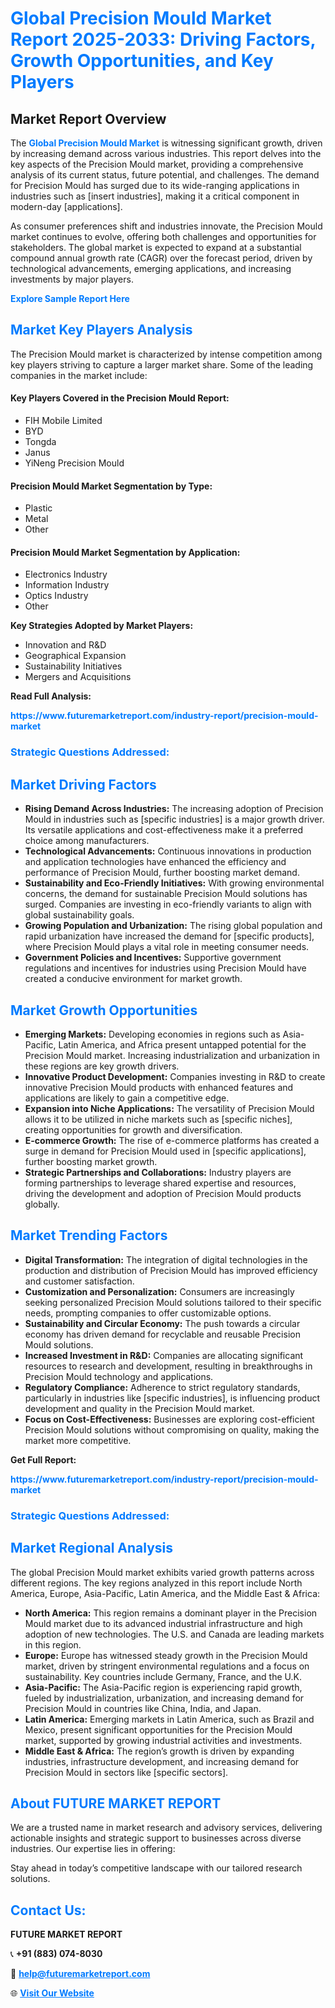 <h1 style="color: #007BFF;">Global Precision Mould Market Report 2025-2033: Driving Factors, Growth Opportunities, and Key Players</h1>

<section id="overview">
<h2>Market Report Overview</h2>
<p>The <a href="https://www.futuremarketreport.com/industry-report/precision-mould-market" style="color: #007BFF; text-decoration: none;"><strong>Global Precision Mould Market</strong></a> is witnessing significant growth, driven by increasing demand across various industries. This report delves into the key aspects of the Precision Mould market, providing a comprehensive analysis of its current status, future potential, and challenges. The demand for Precision Mould has surged due to its wide-ranging applications in industries such as [insert industries], making it a critical component in modern-day [applications].</p>
<p>As consumer preferences shift and industries innovate, the Precision Mould market continues to evolve, offering both challenges and opportunities for stakeholders. The global market is expected to expand at a substantial compound annual growth rate (CAGR) over the forecast period, driven by technological advancements, emerging applications, and increasing investments by major players.</p>
</section>

<section id="overview">
<p><a href="https://www.futuremarketreport.com/request-sample/reportId=91599" style="color: #007BFF; text-decoration: none;"><strong>Explore Sample Report Here</strong></a></p>
</section>

<section id="key-players">
<h2 style="color: #007BFF;">Market Key Players Analysis</h2>
<p>The Precision Mould market is characterized by intense competition among key players striving to capture a larger market share. Some of the leading companies in the market include:</p>
<h4>Key Players Covered in the Precision Mould Report:</h4>
<ul><li>FIH Mobile Limited</li><li>BYD</li><li>Tongda</li><li>Janus</li><li>YiNeng Precision Mould</li></ul>
<h4>Precision Mould Market Segmentation by Type:</h4>
<ul><li>Plastic</li><li>Metal</li><li>Other</li></ul>

<h4>Precision Mould Market Segmentation by Application:</h4>
<ul><li>Electronics Industry</li><li>Information Industry</li><li>Optics Industry</li><li>Other</li></ul>
<p><strong>Key Strategies Adopted by Market Players:</strong></p>
<ul>
<li>Innovation and R&D</li>
<li>Geographical Expansion</li>
<li>Sustainability Initiatives</li>
<li>Mergers and Acquisitions</li>
</ul>
</section>

<section>
<p><strong>Read Full Analysis: </strong></p><a href="https://www.futuremarketreport.com/industry-report/precision-mould-market" style="color: #007BFF; text-decoration: none;"><strong>https://www.futuremarketreport.com/industry-report/precision-mould-market</strong></a>
<h3 style="color: #007BFF;">Strategic Questions Addressed:</h3>
</section>

<section id="driving-factors">
<h2 style="color: #007BFF;">Market Driving Factors</h2>
<ul>
<li><strong>Rising Demand Across Industries:</strong> The increasing adoption of Precision Mould in industries such as [specific industries] is a major growth driver. Its versatile applications and cost-effectiveness make it a preferred choice among manufacturers.</li>
<li><strong>Technological Advancements:</strong> Continuous innovations in production and application technologies have enhanced the efficiency and performance of Precision Mould, further boosting market demand.</li>
<li><strong>Sustainability and Eco-Friendly Initiatives:</strong> With growing environmental concerns, the demand for sustainable Precision Mould solutions has surged. Companies are investing in eco-friendly variants to align with global sustainability goals.</li>
<li><strong>Growing Population and Urbanization:</strong> The rising global population and rapid urbanization have increased the demand for [specific products], where Precision Mould plays a vital role in meeting consumer needs.</li>
<li><strong>Government Policies and Incentives:</strong> Supportive government regulations and incentives for industries using Precision Mould have created a conducive environment for market growth.</li>
</ul>
</section>

<section id="growth-opportunities">
<h2 style="color: #007BFF;">Market Growth Opportunities</h2>
<ul>
<li><strong>Emerging Markets:</strong> Developing economies in regions such as Asia-Pacific, Latin America, and Africa present untapped potential for the Precision Mould market. Increasing industrialization and urbanization in these regions are key growth drivers.</li>
<li><strong>Innovative Product Development:</strong> Companies investing in R&D to create innovative Precision Mould products with enhanced features and applications are likely to gain a competitive edge.</li>
<li><strong>Expansion into Niche Applications:</strong> The versatility of Precision Mould allows it to be utilized in niche markets such as [specific niches], creating opportunities for growth and diversification.</li>
<li><strong>E-commerce Growth:</strong> The rise of e-commerce platforms has created a surge in demand for Precision Mould used in [specific applications], further boosting market growth.</li>
<li><strong>Strategic Partnerships and Collaborations:</strong> Industry players are forming partnerships to leverage shared expertise and resources, driving the development and adoption of Precision Mould products globally.</li>
</ul>
</section>

<section id="trending-factors">
<h2 style="color: #007BFF;">Market Trending Factors</h2>
<ul>
<li><strong>Digital Transformation:</strong> The integration of digital technologies in the production and distribution of Precision Mould has improved efficiency and customer satisfaction.</li>
<li><strong>Customization and Personalization:</strong> Consumers are increasingly seeking personalized Precision Mould solutions tailored to their specific needs, prompting companies to offer customizable options.</li>
<li><strong>Sustainability and Circular Economy:</strong> The push towards a circular economy has driven demand for recyclable and reusable Precision Mould solutions.</li>
<li><strong>Increased Investment in R&D:</strong> Companies are allocating significant resources to research and development, resulting in breakthroughs in Precision Mould technology and applications.</li>
<li><strong>Regulatory Compliance:</strong> Adherence to strict regulatory standards, particularly in industries like [specific industries], is influencing product development and quality in the Precision Mould market.</li>
<li><strong>Focus on Cost-Effectiveness:</strong> Businesses are exploring cost-efficient Precision Mould solutions without compromising on quality, making the market more competitive.</li>
</ul>
</section>

<section>
<p><strong>Get Full Report: </strong></p><a href="https://www.futuremarketreport.com/industry-report/precision-mould-market" style="color: #007BFF; text-decoration: none;"><strong>https://www.futuremarketreport.com/industry-report/precision-mould-market</strong></a>
<h3 style="color: #007BFF;">Strategic Questions Addressed:</h3>
</section>


<section id="regional-analysis">
<h2 style="color: #007BFF;">Market Regional Analysis</h2>
<p>The global Precision Mould market exhibits varied growth patterns across different regions. The key regions analyzed in this report include North America, Europe, Asia-Pacific, Latin America, and the Middle East & Africa:</p>
<ul>
<li><strong>North America:</strong> This region remains a dominant player in the Precision Mould market due to its advanced industrial infrastructure and high adoption of new technologies. The U.S. and Canada are leading markets in this region.</li>
<li><strong>Europe:</strong> Europe has witnessed steady growth in the Precision Mould market, driven by stringent environmental regulations and a focus on sustainability. Key countries include Germany, France, and the U.K.</li>
<li><strong>Asia-Pacific:</strong> The Asia-Pacific region is experiencing rapid growth, fueled by industrialization, urbanization, and increasing demand for Precision Mould in countries like China, India, and Japan.</li>
<li><strong>Latin America:</strong> Emerging markets in Latin America, such as Brazil and Mexico, present significant opportunities for the Precision Mould market, supported by growing industrial activities and investments.</li>
<li><strong>Middle East & Africa:</strong> The region’s growth is driven by expanding industries, infrastructure development, and increasing demand for Precision Mould in sectors like [specific sectors].</li>
</ul>
</section>

<footer>
<h2 style="color: #007BFF;">About FUTURE MARKET REPORT</h2>
<p>We are a trusted name in market research and advisory services, delivering actionable insights and strategic support to businesses across diverse industries. Our expertise lies in offering:</p>

<p>Stay ahead in today’s competitive landscape with our tailored research solutions.</p>

<h2 style="color: #007BFF;">Contact Us:</h2>
<p><strong>FUTURE MARKET REPORT</strong></p>
<p>📞 <strong>+91 (883) 074-8030</strong></p>
<p>📧 <strong><a href="mailto:help@futuremarketreport.com" style="color: #007BFF;">help@futuremarketreport.com</a></strong></p>
<p>🌐 <strong><a href="https://www.futuremarketreport.com/" style="color: #007BFF;">Visit Our Website</a></strong></p>
</footer>